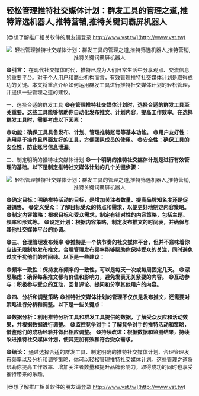 ## **轻松管理推特社交媒体计划：群发工具的管理之道,推特筛选机器人,推特营销,推特关键词霸屏机器人**

[😍想了解推广相关软件的朋友请登录 http://www.vst.tw](http://www.vst.tw)

 <center><img src="https://vst.tw/MP4/tuiguang/png/1.png" alt="轻松管理推特社交媒体计划：群发工具的管理之道,推特筛选机器人,推特营销,推特关键词霸屏机器人"></center>

**😄引言：**
在现代社交媒体时代，推特已成为人们日常生活中分享观点、交流信息的重要平台。对于个人用户和商业机构而言，有效管理推特社交媒体计划是取得成功的关键。本文将重点介绍如何运用群发工具进行推特社交媒体计划的轻松管理，并提供一些管理之道的建议。

一、选择合适的群发工具
**😄在管理推特社交媒体计划时，选择合适的群发工具至关重要。这些工具能够帮助你自动化发布推文、计划内容，提高工作效率。在选择群发工具时，需要考虑以下因素：**

**😄功能：确保工具具备发布、计划、管理推特账号等基本功能。**
**😄用户友好性：选用易于操作且界面友好的工具，方便团队成员的使用。**
**😄安全性：确保工具的安全性，防止账号信息泄漏。**

二、制定明确的推特社交媒体计划
**😄一个明确的推特社交媒体计划是进行有效管理的基础。以下是制定推特社交媒体计划的几个关键步骤：**

 <center><img src="https://vst.tw/MP4/tuiguang/png/6.png" alt="轻松管理推特社交媒体计划：群发工具的管理之道,推特筛选机器人,推特营销,推特关键词霸屏机器人"></center>

**😄确定目标：明确推特活动的目标，是增加关注者数量、提高品牌知名度还是促进销售。**
**😄定义受众：了解目标受众的特点和需求，以便更好地制定内容策略。**
**😄制定内容策略：根据目标和受众需求，制定有针对性的内容策略，包括主题、频率和形式等。**
**😄设定计划：根据内容策略，制定发布推文的时间表，并确保与其他社交媒体平台的协调。**

**😄三、合理管理发布频率**
**😄推特是一个快节奏的社交媒体平台，但并不意味着你应该无限制地发布推文。合理管理发布频率能够帮助你保持受众的关注，同时避免过度干扰他们的时间线。以下是一些建议：**

**😄频率一致性：保持发布频率的一致性，可以是每天一次或每周固定几天。**
**😄深思熟虑：确保每条推文都有价值和影响力，避免发表无关紧要的内容。**
**😄互动参与：积极参与受众的互动，回复评论、提问和分享其他用户的内容。**

**😄四、分析和调整策略**
**😄推特社交媒体计划的管理不仅仅是发布推文，还需要对策略进行分析和调整。以下是一些关键点：**

**😄数据分析：利用推特分析工具和群发工具提供的数据，了解受众反应和活动效果，并根据数据进行调整。**
**😄监控竞争对手：了解竞争对手的推特活动和策略，借鉴他们的成功经验并做出相应调整。**
**😄持续改进：根据数据和监测结果，持续改进推特社交媒体计划，使其更加有效和符合受众需求。**

**😄结论：**
通过选择合适的群发工具、制定明确的推特社交媒体计划、合理管理发布频率以及分析和调整策略，你可以轻松管理推特社交媒体计划。这些管理之道将帮助你提高工作效率、增加关注者数量和提升品牌影响力，取得成功的同时也享受推特带来的乐趣。

[😍想了解推广相关软件的朋友请登录 http://www.vst.tw](http://www.vst.tw)



